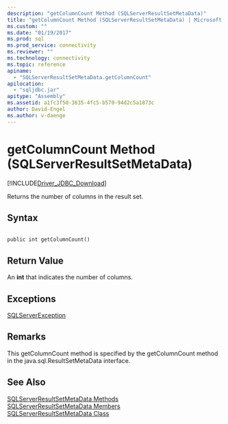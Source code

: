 ```yaml
---
description: "getColumnCount Method (SQLServerResultSetMetaData)"
title: "getColumnCount Method (SQLServerResultSetMetaData) | Microsoft Docs"
ms.custom: ""
ms.date: "01/19/2017"
ms.prod: sql
ms.prod_service: connectivity
ms.reviewer: ""
ms.technology: connectivity
ms.topic: reference
apiname: 
  - "SQLServerResultSetMetaData.getColumnCount"
apilocation: 
  - "sqljdbc.jar"
apitype: "Assembly"
ms.assetid: a1fc3f50-3635-4fc5-b570-94d2c5a1873c
author: David-Engel
ms.author: v-daenge
---
```

# getColumnCount Method (SQLServerResultSetMetaData)
[!INCLUDE[Driver_JDBC_Download](../../../includes/driver_jdbc_download.md)]

  Returns the number of columns in the result set.  
  
## Syntax  
  
```  
  
public int getColumnCount()  
```  
  
## Return Value  
 An **int** that indicates the number of columns.  
  
## Exceptions  
 [SQLServerException](../../../connect/jdbc/reference/sqlserverexception-class.md)  
  
## Remarks  
 This getColumnCount method is specified by the getColumnCount method in the java.sql.ResultSetMetaData interface.  
  
## See Also  
 [SQLServerResultSetMetaData Methods](../../../connect/jdbc/reference/sqlserverresultsetmetadata-methods.md)   
 [SQLServerResultSetMetaData Members](../../../connect/jdbc/reference/sqlserverresultsetmetadata-members.md)   
 [SQLServerResultSetMetaData Class](../../../connect/jdbc/reference/sqlserverresultsetmetadata-class.md)  
  
  
